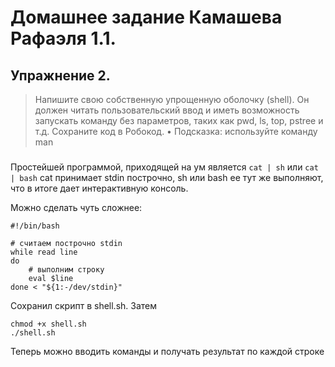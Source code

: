 # Домашнее задание Камашева Рафаэля 1.1.
## Упражнение 2.

>Напишите свою собственную упрощенную оболочку (shell). Он должен читать
пользовательский ввод и иметь возможность запускать команду без параметров, таких
как pwd, ls, top, pstree и т.д. Сохраните код в Робокод.
• Подсказка: используйте команду man

###
Простейшей программой, приходящей на ум является
`cat | sh` или `cat | bash`
cat принимает stdin построчно, sh или bash ее тут же выполняют, что в итоге дает
интерактивную консоль.

Можно сделать чуть сложнее:
```shell
#!/bin/bash

# считаем построчно stdin
while read line
do
    # выполним строку
    eval $line  
done < "${1:-/dev/stdin}"
```
Сохранил скрипт в shell.sh.
Затем 
```shell
сhmod +x shell.sh
./shell.sh
```

Теперь можно вводить команды и получать результат по каждой строке
